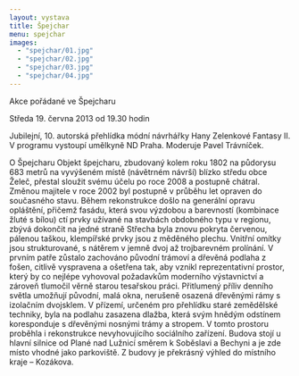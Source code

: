 ```yaml
---
layout: vystava
title: Špejchar
menu: spejchar
images:
  - "spejchar/01.jpg"
  - "spejchar/02.jpg"
  - "spejchar/03.jpg"
  - "spejchar/04.jpg"
---
```

Akce pořádané ve Špejcharu

Středa 19. června 2013 od 19.30 hodin

Jubilejní, 10. autorská přehlídka módní návrhářky Hany Zelenkové Fantasy II. V programu vystoupí umělkyně ND Praha.
Moderuje Pavel Trávníček.

O Špejcharu
Objekt špejcharu, zbudovaný kolem roku 1802 na půdorysu 683 metrů na vyvýšeném místě (návětrném návrší) blízko středu obce Želeč, přestal sloužit svému účelu po roce 2008 a postupně chátral.
Změnou majitele v roce 2002 byl postupně v průběhu let opraven do současného stavu. Během rekonstrukce došlo na generální opravu opláštění, přičemž fasádu, která svou výzdobou a barevností (kombinace žluté s bílou) ctí prvky užívané na stavbách obdobného typu v regionu, zbývá dokončit na jedné straně Střecha byla znovu pokryta červenou, pálenou taškou, klempířské prvky jsou z měděného plechu.
Vnitřní omítky jsou strukturované, s nátěrem v jemně dvoj až trojbarevném prolínání. V prvním patře zůstalo zachováno původní trámoví a dřevěná podlaha z fošen, citlivě vyspravena a ošetřena tak, aby vznikl reprezentativní prostor, který by co nejlépe vyhovoval požadavkům moderního výstavnictví a zároveň tlumočil věrně starou tesařskou práci. Přitlumený příliv denního světla umožňují původní, malá okna, nerušeně osazená dřevěnými rámy s izolačním dvojsklem. 
V přízemí, určeném pro přehlídku staré zemědělské techniky, byla na podlahu zasazena dlažba, která svým hnědým odstínem koresponduje s dřevěnými nosnými trámy a stropem. V tomto prostoru proběhla i rekonstrukce nevyhovujícího sociálního zařízení.
Budova stojí u hlavní silnice od Plané nad Lužnicí směrem k Soběslavi a Bechyni a je zde místo vhodné jako parkoviště. Z budovy je překrásný výhled do místního kraje – Kozákova.

<object width="480" height="360"><param name="movie" value="http://www.youtube.com/v/DjpC3OJkRB8?version=3&amp;hl=cs_CZ&amp;rel=0"></param><param name="allowFullScreen" value="true"></param><param name="allowscriptaccess" value="always"></param><embed src="http://www.youtube.com/v/DjpC3OJkRB8?version=3&amp;hl=cs_CZ&amp;rel=0" type="application/x-shockwave-flash" width="480" height="360" allowscriptaccess="always" allowfullscreen="true"></embed></object>

